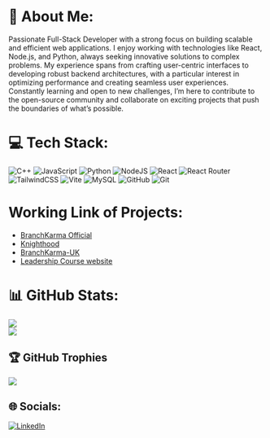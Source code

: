 # 💫 About Me:
Passionate Full-Stack Developer with a strong focus on building scalable and efficient web applications. I enjoy working with technologies like React, Node.js, and Python, always seeking innovative solutions to complex problems. My experience spans from crafting user-centric interfaces to developing robust backend architectures, with a particular interest in optimizing performance and creating seamless user experiences. Constantly learning and open to new challenges, I’m here to contribute to the open-source community and collaborate on exciting projects that push the boundaries of what’s possible.
 

# 💻 Tech Stack:
![C++](https://img.shields.io/badge/c++-%2300599C.svg?style=for-the-badge&logo=c%2B%2B&logoColor=white) ![JavaScript](https://img.shields.io/badge/javascript-%23323330.svg?style=for-the-badge&logo=javascript&logoColor=%23F7DF1E) ![Python](https://img.shields.io/badge/python-3670A0?style=for-the-badge&logo=python&logoColor=ffdd54) ![NodeJS](https://img.shields.io/badge/node.js-6DA55F?style=for-the-badge&logo=node.js&logoColor=white) ![React](https://img.shields.io/badge/react-%2320232a.svg?style=for-the-badge&logo=react&logoColor=%2361DAFB) ![React Router](https://img.shields.io/badge/React_Router-CA4245?style=for-the-badge&logo=react-router&logoColor=white) ![TailwindCSS](https://img.shields.io/badge/tailwindcss-%2338B2AC.svg?style=for-the-badge&logo=tailwind-css&logoColor=white) ![Vite](https://img.shields.io/badge/vite-%23646CFF.svg?style=for-the-badge&logo=vite&logoColor=white) ![MySQL](https://img.shields.io/badge/mysql-4479A1.svg?style=for-the-badge&logo=mysql&logoColor=white) ![GitHub](https://img.shields.io/badge/github-%23121011.svg?style=for-the-badge&logo=github&logoColor=white) ![Git](https://img.shields.io/badge/git-%23F05033.svg?style=for-the-badge&logo=git&logoColor=white)

#  Working Link of Projects:
- [BranchKarma Official](https://bk-sankalp.netlify.app/)
- [Knighthood](https://knighthood.frappe.cloud/)
- [BranchKarma-UK](https://bk-uk-sankalp.netlify.app/)
- [Leadership Course website](https://leadership-bk.netlify.app/)

# 📊 GitHub Stats:
![](https://github-readme-streak-stats.herokuapp.com/?user=sankalp021&theme=dark&hide_border=false)<br/>
![](https://github-readme-stats.vercel.app/api/top-langs/?username=sankalp021&theme=dark&hide_border=false&include_all_commits=true&count_private=true&layout=compact)

## 🏆 GitHub Trophies
![](https://github-profile-trophy.vercel.app/?username=sankalp021&theme=radical&no-frame=false&no-bg=true&margin-w=4)

## 🌐 Socials:
[![LinkedIn](https://img.shields.io/badge/LinkedIn-%230077B5.svg?logo=linkedin&logoColor=white)](https://linkedin.com/in/https://www.linkedin.com/in/sankalp-chaturvedi-567315233/)

<!-- Proudly created with GPRM ( https://gprm.itsvg.in ) -->
